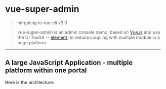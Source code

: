 # vue-super-admin

> mirgating to vue-cli v3.0

> vue-super-admin is an admin console demo, based on [Vue.js](https://github.com/vuejs/vue) and use the UI Toolkit -- [element](https://github.com/ElemeFE/element), to reduce coupling with multiple module in a huge platform

---
## A large JavaScript Application - multiple platform within one portal
Here is the architecture:
